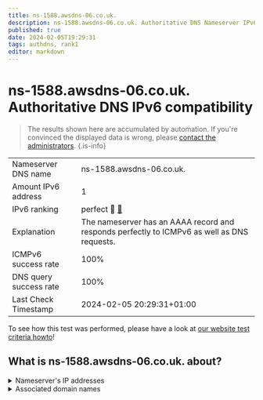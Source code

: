 ```yaml
---
title: ns-1588.awsdns-06.co.uk.
description: ns-1588.awsdns-06.co.uk. Authoritative DNS Nameserver IPv6 compatibility
published: true
date: 2024-02-05T19:29:31
tags: authdns, rank1
editor: markdown
---
```


# ns-1588.awsdns-06.co.uk. Authoritative DNS IPv6 compatibility

> The results shown here are accumulated by automation. If you're convinced the displayed data is wrong, please [contact the administrators](/howto/chat). 
{.is-info}




|   |   |
| - | - |
| Nameserver DNS name | ns-1588.awsdns-06.co.uk.
| Amount IPv6 address | 1
| IPv6 ranking | perfect :1st_place_medal: [🔗](/howto/ranking) |
| Explanation | The nameserver has an AAAA record and responds perfectly to ICMPv6 as well as DNS requests. |
| ICMPv6 success rate | 100%|
| DNS query success rate | 100% |
| Last Check Timestamp | 2024-02-05 20:29:31+01:00 |

To see how this test was performed, please have a look at [our website test criteria howto](/howto/testcriteria/authdns)!


## What is ns-1588.awsdns-06.co.uk. about?




<details>
<summary>Nameserver's IP addresses</summary>

2600:9000:5306:3400::1

</details>



<details>
<summary>Associated domain names</summary>

www.ipsen.com

</details>
